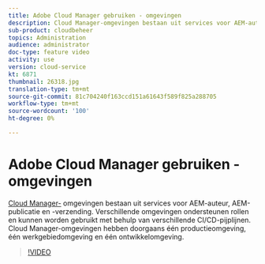 ```yaml
---
title: Adobe Cloud Manager gebruiken - omgevingen
description: Cloud Manager-omgevingen bestaan uit services voor AEM-auteur, AEM-publicatie en -verzending. Verschillende omgevingen ondersteunen rollen en kunnen worden gebruikt met behulp van verschillende CI/CD-pijplijnen. Cloud Manager-omgevingen hebben doorgaans één productieomgeving, één werkgebiedomgeving en één ontwikkelomgeving.
sub-product: cloudbeheer
topics: Administration
audience: administrator
doc-type: feature video
activity: use
version: cloud-service
kt: 6871
thumbnail: 26318.jpg
translation-type: tm+mt
source-git-commit: 81c704240f163ccd151a61643f589f825a288705
workflow-type: tm+mt
source-wordcount: '100'
ht-degree: 0%

---
```



# Adobe Cloud Manager gebruiken - omgevingen

[Cloud Manager-](https://experienceleague.adobe.com/docs/experience-manager-cloud-manager/using/how-to-use/manage-your-environment.html) omgevingen bestaan uit services voor AEM-auteur, AEM-publicatie en -verzending. Verschillende omgevingen ondersteunen rollen en kunnen worden gebruikt met behulp van verschillende CI/CD-pijplijnen. Cloud Manager-omgevingen hebben doorgaans één productieomgeving, één werkgebiedomgeving en één ontwikkelomgeving.

>[!VIDEO](https://video.tv.adobe.com/v/26318/?quality=12&learn=on&hidetitle=true)
